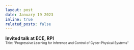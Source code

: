 ```yaml
---
layout: post
date: January 19 2023
inline: true
related_posts: false
---
```


<b> Invited talk at ECE, RPI </b>
<br> <font size="1">Title: "Progressive Learning for Inference and Control of Cyber-Physical Systems"</font> 